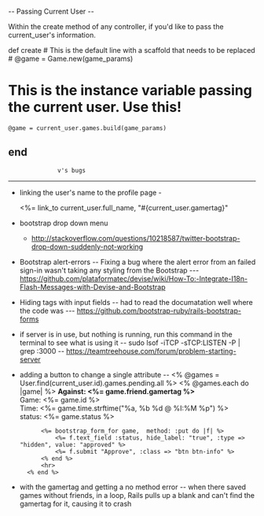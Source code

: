 


-- Passing Current User --

Within the create method of any controller, if you'd like to pass the current_user's information. 

  def create
		# This is the default line with a scaffold that needs to be replaced  
    # @game = Game.new(game_params)
   
   # This is the instance variable passing the current user. Use this!
    @game = current_user.games.build(game_params) 
end
---



			      v's bugs
----------------------------------------

- linking the user's name to the profile page
		-<p><%= link_to current_user.full_name, "#{current_user.gamertag}"



- bootstrap drop down menu 
	- http://stackoverflow.com/questions/10218587/twitter-bootstrap-drop-down-suddenly-not-working


- Bootstrap alert-errors 
	-- Fixing a bug where the alert error from an failed sign-in  wasn't taking any styling from the Bootstrap
			--- https://github.com/plataformatec/devise/wiki/How-To:-Integrate-I18n-Flash-Messages-with-Devise-and-Bootstrap


- Hiding tags with input fields 
	-- had to read the documatation well where the code was 
		--- https://github.com/bootstrap-ruby/rails-bootstrap-forms

- if server is in use, but nothing is running, run this command in the terminal to see what is using it
	-- sudo lsof -iTCP -sTCP:LISTEN -P | grep :3000
	-- https://teamtreehouse.com/forum/problem-starting-server


- adding a button to change a single attribute
	-- 	<% @games = User.find(current_user.id).games.pending.all %>
   	 	<% @games.each do |game| %>
	   	 	<strong> Against: <%= game.friend.gamertag %></strong><br>
			 Game: <%= game.id %><br>
			 Time:   <%= game.time.strftime("%a, %b %d @ %I:%M %p") %><br>
	 		 status: <%= game.status %>

	     	<%= bootstrap_form_for game,  method: :put do |f| %>
		    	<%= f.text_field :status, hide_label: "true", :type => "hidden", value: "approved" %>
		    	<%= f.submit "Approve", :class => "btn btn-info" %>
			<% end %>
			<hr> 
		<% end %>

- with the gamertag and getting a no method error
	-- when there saved games without friends, in a loop, Rails pulls up a blank and can't find the gamertag for it, causing it to crash




		

		